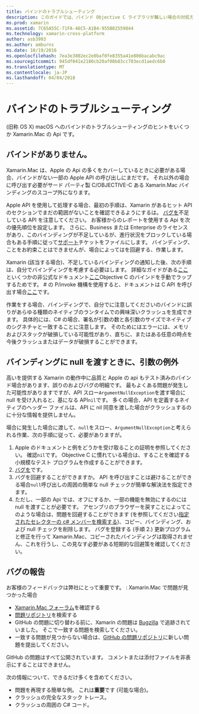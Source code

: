 ```yaml
---
title: バインドのトラブルシューティング
description: このガイドでは、バインド Objective C ライブラリが難しい場合の対処方法について説明します。
ms.prod: xamarin
ms.assetid: 7C65A55C-71FA-46C5-A1B4-955B82559844
ms.technology: xamarin-cross-platform
author: asb3993
ms.author: amburns
ms.date: 10/19/2016
ms.openlocfilehash: 7ea3e3802ec2e0baf0fe8355a41e806bacabc9ac
ms.sourcegitcommit: 945df041e2180cb20af08b83cc703ecd1aedc6b0
ms.translationtype: MT
ms.contentlocale: ja-JP
ms.lasthandoff: 04/04/2018
---
```

# <a name="binding-troubleshooting"></a>バインドのトラブルシューティング

(旧称 OS X) macOS へのバインドのトラブルシューティングのヒントをいくつか Xamarin.Mac の Api です。

## <a name="missing-bindings"></a>バインドがありません。

Xamarin.Mac は、Apple の Api の多くをカバーしているときに必要がある場合、バインドがない一部の Apple API の呼び出しにまだです。 それ以外の場合に呼び出す必要がサード パーティ製 C/OBJECTIVE-C ある Xamarin.Mac バインディングのスコープ外になります。

Apple API を使用して処理する場合、最初の手順は、Xamarin があるヒット API のセクションでまだの範囲がないことを確認できるようにするは。 [バグを](#reporting-bugs)不足している API を注意してください。 お客様からのレポートを使用する Api を次の優先順位を設定します。 さらに、Business または Enterprise のライセンスがあり、このバインディングが不足しているが、進行状況をブロックしている場合もある手順に従って[サポート](http://xamarin.com/support)チケットをファイルにします。 バインディング、ことをお約束ことはできませんが、場合によってはを回避する、作業します。

Xamarin (該当する場合)、不足しているバインディングの通知した後、次の手順は、自分でバインディングを考慮する必要はします。 詳細なガイドがある[ここ](~/cross-platform/macios/binding/overview.md)といくつかの非公式なドキュメント[ここ](http://brendanzagaeski.appspot.com/xamarin/0002.html)Objective C のバインドを手動でラップするためです。 # の P/invoke 機構を使用すると、ドキュメントは C API を呼び出す場合[ここ](http://www.mono-project.com/docs/advanced/pinvoke/)です。

作業をする場合、バインディングで、自分でに注意してくださいのバインドに誤りがあらゆる種類のネイティブのランタイムでの興味深いクラッシュを生成できます。 具体的には、C# の場合、署名が引数の数と各引数のサイズでネイティブのシグネチャと一致することに注意します。 そのためにはエラーには、メモリおよびスタックが破損している可能性があり、直ちに、またはある任意の時点を今後クラッシュまたはデータが破損することができます。

## <a name="argument-exceptions-when-passing-null-to-a-binding"></a>バインディングに null を渡すときに、引数の例外

高いを提供する Xamarin の動作中に品質と Apple の api もテスト済みのバインド場合があります、誤りのおよびバグの明細です。 最もよくある問題が発生した可能性がありますですが、API スロー`ArgumentNullException`を渡す場合に null を受け入れると、基になる API`nil`です。 多くの場合、API を定義するネイティブのヘッダー ファイルは、API に nil 同意を渡した場合がクラッシュするのに十分な情報を提供しません。

場合に発生した場合に渡して、`null`をスロー、`ArgumentNullException`と考えられる作業、次の手順に従って、必要がありますが。

1. Apple のドキュメントと例をどうかを受け取ることの証明を参照してください。 確認`nil`です。 Objective C に慣れている場合は、することを確認する小規模なテスト プログラムを作成することができます。
2. [バグを](#reporting-bugs)です。
3. バグを回避することができますか。 API を呼び出すことは避けることができる場合`null`呼び出しの周囲の簡単な null チェックが簡単な解決法を指定できます。
4. ただし、一部の Api では、オフにするか、一部の機能を無効にするのには null を渡すことが必要です。 アセンブリのブラウザーを戻すことによってこのような場合は、問題を回避することができます (を参照してください[指定されたセレクターの c# メンバーを検索する](~/mac/app-fundamentals/mac-apis.md#finding_selector))、コピー、バインディング、および null チェックを削除します。 バグを登録する (手順 2.) 更新プログラムと修正を行って Xamarin.Mac、コピーされたバインディングは取得されません、これを行うし、この見なす必要がある短期的な回避策を確認してください。

<a name="reporting-bugs"/>

## <a name="reporting-bugs"></a>バグの報告

お客様のフィードバックは弊社にとって重要です。 : Xamarin.Mac で問題が見つかった場合

- [Xamarin.Mac フォーラム](https://forums.xamarin.com/categories/mac)を確認する
- [問題リポジトリ](https://github.com/xamarin/xamarin-macios/issues)を検索する 
- GitHub の問題に切り替わる前に、Xamarin の問題は [Bugzilla](https://bugzilla.xamarin.com/describecomponents.cgi) で追跡されていました。 そこで一致する問題を検索してください。
- 一致する問題が見つからない場合は、[GitHub の問題リポジトリ](https://github.com/xamarin/xamarin-macios/issues/new)に新しい問題を提出してください。

GitHub の問題はすべて公開されています。 コメントまたは添付ファイルを非表示にすることはできません。 

次の情報について、できるだけ多くを含めてください。

- 問題を再現する簡単な例。 これは**重要**です (可能な場合)。 
- クラッシュの完全なスタック トレース。
- クラッシュの周囲の C# コード。 
